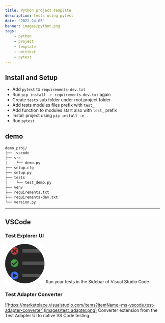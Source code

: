 ```yaml
---
title: Python project template 
description: tests using pytest
date: "2022-24-05"
banner: images/python.png
tags:
    - python
    - project
    - template
    - unittest
    - pytest
---
```


## Install and Setup
- Add `pytest` to `requirements-dev.txt`  
- Run `pip install -r requirements-dev.txt` again
- Create `tests` sub folder under root project folder
- Add tests modules files prefix with `test_`
- Add function to modules start also with `test_` prefix
- Install project using `pip install -e .`
- Run `pytest`

## demo

```
demo_proj/
├── .vscode
├── src
|    └── demo.py
├── setup.cfg
├── setup.py
├── tests
|    └── test_demo.py
├── venv
├── requirements.txt
├── requirements-dev.txt
└── version.py

```
---

## VSCode
### Test Explorer UI
![](images/test_explorer.png)
Run your tests in the Sidebar of Visual Studio Code

### Test Adapter Converter
![https://marketplace.visualstudio.com/items?itemName=ms-vscode.test-adapter-converter](images/test_adapter.png)
Converter extension from the Test Adapter UI to native VS Code testing
